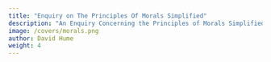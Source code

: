 ```yaml
---
title: "Enquiry on The Principles Of Morals Simplified"
description: "An Enquiry Concerning the Principles of Morals Simplified"
image: /covers/morals.png
author: David Hume
weight: 4
---
```

